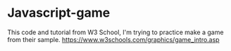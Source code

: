 # Javascript-game

This code and tutorial from W3 School, I'm trying to practice make a game from their sample.
https://www.w3schools.com/graphics/game_intro.asp
